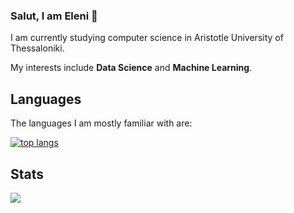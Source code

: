 ### Salut, I am Eleni 👋
I am currently studying computer science in Aristotle University of Thessaloniki.

My interests include **Data Science** and **Machine Learning**.

## Languages
The languages I am mostly familiar with are:

[![top langs](https://github-readme-stats.vercel.app/api/top-langs/?username=helenmand&layout=compact&hide_title=true&theme=dark&langs_count=8&hide=scss,css,html)](https://github.com/anuraghazra/github-readme-stats)

## Stats
<img src = "https://github-readme-stats.vercel.app/api?username=helenmand&&show_icons=true&title_color=ffffff&icon_color=bb2acf&text_color=daf7dc&bg_color=151515">


<!--
**helenmand/helenmand** is a ✨ _special_ ✨ repository because its `README.md` (this file) appears on your GitHub profile.

Here are some ideas to get you started:

- 🔭 I’m currently working on ...
- 🌱 I’m currently learning ...
- 👯 I’m looking to collaborate on ...
- 🤔 I’m looking for help with ...
- 💬 Ask me about ...
- 📫 How to reach me: ...
- 😄 Pronouns: ...
- ⚡ Fun fact: ...
-->
